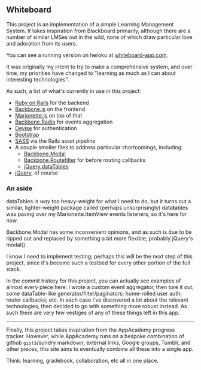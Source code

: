 ## Whiteboard

This project is an implementation of a simple Learning Management System. It takes inspiration from Blackboard primarily, although there are a number of similar LMSes out in the wild, none of which draw particular love and adoration from its users.

You can see a running version on heroku at [whiteboard-app.com](http://www.whiteboard-app.com/).

It was originally my intent to try to make a comprehensive system, and over time, my priorities have changed to "learning as much as I can about interesting technologies".

As such, a list of what's currently in use in this project:
* [Ruby on Rails](http://jquery.com) for the backend
* [Backbone.js](http://backbonejs.org) on the frontend
* [Marionette.js](http://marionettejs.com) on top of that
* [Backbone.Radio](https://github.com/marionettejs/backbone.radio) for events aggregation
* [Devise](https://github.com/plataformatec/devise) for authentication
* [Bootstrap](http://getbootstrap.com)
* [SASS](http://sass-lang.com) via the Rails asset pipeline
* A couple smaller files to address particular shortcomings, including:
  * [Backbone.Modal](http://awkward.github.io/backbone.modal/)
  * [Backbone.Routefilter](https://github.com/boazsender/backbone.routefilter) for before routing callbacks
  * [jQuery.dataTables](http://www.datatables.net)
* [jQuery](http://jquery.com), of course

### An aside
dataTables is *way* too heavy-weight for what I need to do, but it turns out a similar, lighter-weight package called (perhaps unsurprisingly) data**t**ables was paving over my Marionette.ItemView events listeners, so it's here for now.

Backbone.Modal has some inconvenient opinions, and as such is due to be ripped out and replaced by something a bit more flexible, probably jQuery's modal().

I know I need to implement testing; perhaps this will be the next step of this project, since it's become such a testbed for every other portion of the full stack.

In the commit history for this project, you can actually see examples of almost every piece here: I wrote a custom event aggregator, then tore it out; some dataTable-like generator/filter/paginators; home-rolled user auth; router callbacks; etc. In each case I've discovered a lot about the relevant technologies, then decided to go with something more robust instead. As such there are very few vestiges of any of these things left in this app.

-----

Finally, this project takes inspiration from the AppAcademy progress tracker. However, while AppAcademy runs on a bespoke combination of github `gist`s/sundry markdown, external links, Google groups, Tumblr, and other pieces, this site aims to eventually combine all these into a single app.

Think: learning, gradebook, collaboration, etc all in one place.
